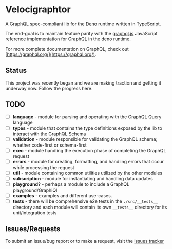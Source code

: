 # Velocigraphtor

A GraphQL spec-compliant lib for the [Deno](https://deno.land/) runtime written in TypeScript.

The end-goal is to maintain feature parity with the [graphql.js](https://github.com/graphql/graphql-js) JavaScript reference implementation for GraphQL in the deno runtime.

For more complete documentation on GraphQL, check out [https://graphql.org/](https://graphql.org/).

## Status

This project was recently began and we are making traction and getting it underway now. Follow the progress here.

## TODO

- [ ] **language** - module for parsing and operating with the GraphQL Query language
- [ ] **types** - module that contains the type definitions exposed by the lib to interact with the GraphQL Schema
- [ ] **validation** - module responsible for validating the GraphQL schema; whether code-first or schema-first
- [ ] **exec** - module handling the execution phase of completing the GraphQL request
- [ ] **errors** - module for creating, formatting, and handling errors that occur while processing the request
- [ ] **util** - module containing common utilities utilized by the other modules
- [ ] **subscription** - module for instantiating and handling data updates
- [ ] **playground?** - perhaps a module to include a GraphQL playground/GraphiQl
- [ ] **examples** - examples and different use-cases.
- [ ] **tests** - there will be comprehensive e2e tests in the `./src/__tests__` directory and each module will contain its own `__tests__` directory for its unit/integration tests

## Issues/Requests

To submit an issue/bug report or to make a request, visit the [issues tracker](https://github.com/cmwhited/velocigraphtor/issues)
